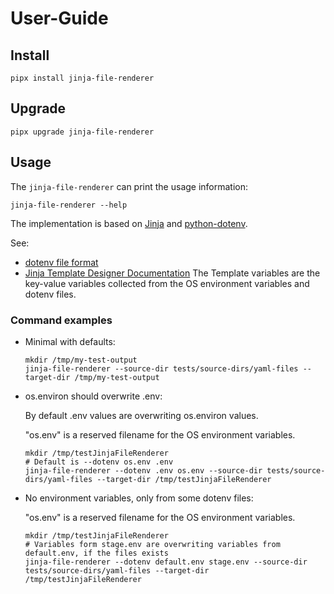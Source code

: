 # User-Guide

## Install
```shell
pipx install jinja-file-renderer
```

## Upgrade
```shell
pipx upgrade jinja-file-renderer
```

## Usage
The `jinja-file-renderer` can print the usage information: 
```shell
jinja-file-renderer --help
```

The implementation is based on [Jinja](https://jinja.palletsprojects.com/en/3.1.x/) and 
[python-dotenv](https://github.com/theskumar/python-dotenv).

See:
* [dotenv file format](https://github.com/theskumar/python-dotenv?tab=readme-ov-file#file-format)
* [Jinja Template Designer Documentation](https://jinja.palletsprojects.com/en/3.1.x/templates/)
  The Template variables are the key-value variables collected from the OS environment variables and dotenv files. 

### Command examples
* Minimal with defaults:
  ```shell
  mkdir /tmp/my-test-output
  jinja-file-renderer --source-dir tests/source-dirs/yaml-files --target-dir /tmp/my-test-output 
  ```
* os.environ should overwrite .env:
  
  By default .env values are overwriting os.environ values.

  "os.env" is a reserved filename for the OS environment variables.

  ```shell
  mkdir /tmp/testJinjaFileRenderer
  # Default is --dotenv os.env .env
  jinja-file-renderer --dotenv .env os.env --source-dir tests/source-dirs/yaml-files --target-dir /tmp/testJinjaFileRenderer 
  ```
* No environment variables, only from some dotenv files:
  
  "os.env" is a reserved filename for the OS environment variables. 
  ```shell
  mkdir /tmp/testJinjaFileRenderer
  # Variables form stage.env are overwriting variables from default.env, if the files exists
  jinja-file-renderer --dotenv default.env stage.env --source-dir tests/source-dirs/yaml-files --target-dir /tmp/testJinjaFileRenderer 
  ```
